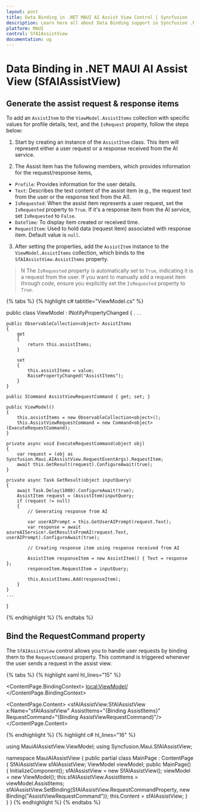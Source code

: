 ```yaml
---
layout: post
title: Data Binding in .NET MAUI AI Assist View Control | Syncfusion
description: Learn here all about Data Binding support in Syncfusion .NET MAUI AI Assist View (SfAIAssistView) control, its elements, and more.
platform: MAUI
control: SfAIAssistView
documentation: ug
---
```


# Data Binding in .NET MAUI AI Assist View (SfAIAssistView)

## Generate the assist request & response items

To add an `AssistItem` to the `ViewModel.AssistItems` collection with specific values for profile details, text, and the `IsRequest` property, follow the steps below:

1. Start by creating an instance of the `AssistItem` class. This item will represent either a user request or a response received from the AI service.

2. The Assist item has the following members, which provides information for the request/response items,

* `Profile`: Provides information for the user details.
* `Text`: Describes the text content of the assist item (e.g., the request text from the user or the response text from the AI).
* `IsRequested`: When the assist item represents a user request, set the `IsRequested` property to `True`. If it's a response item from the AI service, set `IsRequested` to `False`.
* `DateTime`: To display item created or received time.
* `RequestItem`: Used to hold data (request item) associated with response item. Default value is `null`.

3. After setting the properties, add the `AssistItem` instance to the `ViewModel.AssistItems` collection, which binds to the `SfAIAssistView.AssistItems` property.

>N The `IsRequested` property is automatically set to `True`, indicating it is a request from the user. If you want to manually add a request item through code, ensure you explicitly set the `IsRequested` property to `True`.

{% tabs %}
{% highlight c# tabtitle="ViewModel.cs" %}

public class ViewModel : INotifyPropertyChanged
{
    . . .

    public ObservableCollection<object> AssistItems
    {
        get
        {
            return this.assistItems;
        }

        set
        {
            this.assistItems = value;
            RaisePropertyChanged("AssistItems");
        }
    }

    public ICommand AssistViewRequestCommand { get; set; }

    public ViewModel()
    {
        this.assistItems = new ObservableCollection<object>();
        this.AssistViewRequestCommand = new Command<object>(ExecuteRequestCommand);
    }

    private async void ExecuteRequestCommand(object obj)
    {
        var request = (obj as Syncfusion.Maui.AIAssistView.RequestEventArgs).RequestItem;
        await this.GetResult(request).ConfigureAwait(true);
    }

    private async Task GetResult(object inputQuery)
    {
        await Task.Delay(1000).ConfigureAwait(true);
        AssistItem request = (AssistItem)inputQuery;
        if (request != null)
        {
            // Generating response from AI

            var userAIPrompt = this.GetUserAIPrompt(request.Text);
            var response = await azureAIService!.GetResultsFromAI(request.Text, userAIPrompt).ConfigureAwait(true);

            // Creating response item using response received from AI

            AssistItem responseItem = new AssistItem() { Text = response };
            responseItem.RequestItem = inputQuery;

            this.AssistItems.Add(responseItem);
        }
    }
    ...
}

{% endhighlight %}
{% endtabs %}

## Bind the RequestCommand property
The `SfAIAssistView` control allows you to handle user requests by binding them to the `RequestCommand` property. This command is triggered whenever the user sends a request in the assist view.

{% tabs %}
{% highlight xaml hl_lines="15" %}
    
<?xml version="1.0" encoding="utf-8" ?>
<ContentPage xmlns="http://schemas.microsoft.com/dotnet/2021/maui"
                xmlns:x="http://schemas.microsoft.com/winfx/2009/xaml"
                xmlns:sfAIAssistView="clr-namespace:Syncfusion.Maui.AIAssistView;assembly=Syncfusion.Maui.AIAssistView"
                xmlns:local="clr-namespace:MauiAIAssistView.ViewModel"
                x:Class="MauiAIAssistView.MainPage">

<ContentPage.BindingContext>
    <local:ViewModel/>
</ContentPage.BindingContext>

<ContentPage.Content>
    <sfAIAssistView:SfAIAssistView x:Name="sfAIAssistView"
                                    AssistItems="{Binding AssistItems}" 
                                    RequestCommand="{Binding AssistViewRequestCommand}"/>
</ContentPage.Content>
</ContentPage>

{% endhighlight %}
{% highlight c# hl_lines="16" %}
    
using MauiAIAssistView.ViewModel;
using Syncfusion.Maui.SfAIAssistView;

namespace MauiAIAssistView
{
    public partial class MainPage : ContentPage
    {
        SfAIAssistView sfAIAssistView;
        ViewModel viewModel;
        public MainPage()
        {
            InitializeComponent();
            sfAIAssistView = new SfAIAssistView();
            viewModel = new ViewModel();
            this.sfAIAssistView.AssistItems = viewModel.AssistItems;
            sfAIAssistView.SetBinding(SfAIAssistView.RequestCommandProperty, new Binding("AssistViewRequestCommand"));
            this.Content = sfAIAssistView;
        }       
    }
}
{% endhighlight %}
{% endtabs %}
